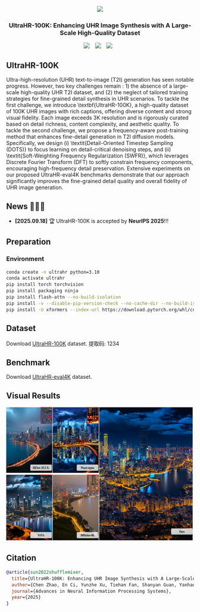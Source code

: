 <p align="center">
  <img src="logo.png"  height=360>
</p>


### <div align="center"> UltraHR-100K: Enhancing UHR Image Synthesis with A Large-Scale High-Quality Dataset <div> 
<div align="center">
  <a href="https://nju-pcalab.github.io/projects//UltraHR-100K"><img src="https://img.shields.io/static/v1?label=UltraHR-100K&message=Project&color=purple"></a> &ensp;
  <a href="https://arxiv.org/abs/2510.20661"><img src="https://img.shields.io/static/v1?label=Paper&message=Arxiv&color=red&logo=arxiv"></a> &ensp;
  <a href="https://huggingface.co/datasets/zhihefang/UltraHR-100K"><img src="https://img.shields.io/static/v1?label=Dataset&message=HuggingFace&color=yellow"></a> &ensp;
</div>


## UltraHR-100K
Ultra-high-resolution (UHR) text-to-image (T2I) generation has seen notable progress. However, two key challenges remain : 1) the absence of a large-scale high-quality UHR T2I dataset, and (2) the neglect of tailored training strategies for fine-grained detail synthesis in UHR scenarios. To tackle the first challenge, we introduce \textbf{UltraHR-100K}, a high-quality dataset of 100K UHR images with rich captions, offering diverse content and strong visual fidelity. Each image exceeds 3K resolution and is rigorously curated based on detail richness, content complexity, and aesthetic quality. To tackle the second challenge, we propose a frequency-aware post-training method that enhances fine-detail generation in T2I diffusion models. Specifically, we design (i) \textit{Detail-Oriented Timestep Sampling (DOTS)} to focus learning on detail-critical denoising steps, and (ii) \textit{Soft-Weighting Frequency Regularization (SWFR)}, which leverages Discrete Fourier Transform (DFT) to softly constrain frequency components, encouraging high-frequency detail preservation. Extensive experiments on our proposed UltraHR-eval4K benchmarks demonstrate that our approach significantly improves the fine-grained detail quality and overall fidelity of UHR image generation. 

## News 🚀🚀🚀
- **[2025.09.18]** 🏆 UltraHR-100K is accepted by **NeurIPS 2025**!!!


## Preparation
### Environment
```bash
conda create -n ultrahr python=3.10
conda activate ultrahr
pip install torch torchvision
pip install packaging ninja
pip install flash-attn --no-build-isolation
pip install -v --disable-pip-version-check --no-cache-dir --no-build-isolation --config-settings "--build-option=--cpp_ext" --config-settings "--build-option=--cuda_ext" git+https://github.com/NVIDIA/apex.git
pip install -U xformers --index-url https://download.pytorch.org/whl/cu121
```

## Dataset
Download [UltraHR-100K](https://pan.baidu.com/s/1o9IThNqyJcCJ7H2zXqGY7w?pwd=1234) dataset.
提取码: 1234
## Benchmark
Download [UltraHR-eval4K](https://huggingface.co/datasets/zhihefang/UltraHR-100K) dataset.

## Visual Results
<p align="center">
  <img src="compared_overrall.pdf"  height=360>
</p>


## Citation
```bibtex
@article{sun2022shufflemixer,
  title={UltraHR-100K: Enhancing UHR Image Synthesis with A Large-Scale High-Quality Dataset},
  author={Chen Zhao, En Ci, Yunzhe Xu, Tiehan Fan, Shanyan Guan, Yanhao Ge, Jian Yang, Ying Tai},
  journal={Advances in Neural Information Processing Systems},
  year={2025}
}
```
